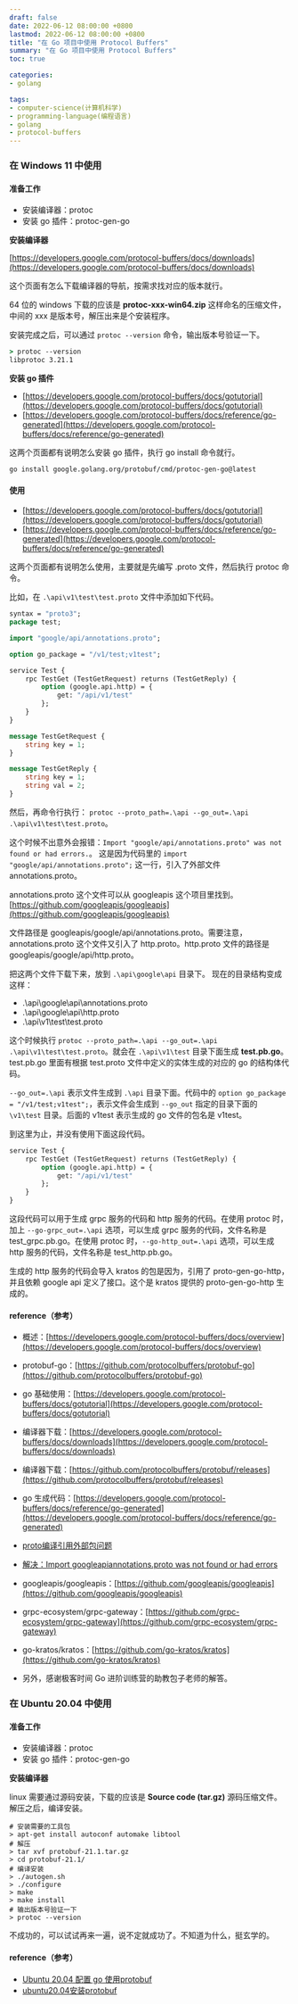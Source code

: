 ```yaml
---
draft: false
date: 2022-06-12 08:00:00 +0800
lastmod: 2022-06-12 08:00:00 +0800
title: "在 Go 项目中使用 Protocol Buffers"
summary: "在 Go 项目中使用 Protocol Buffers"
toc: true

categories:
- golang

tags:
- computer-science(计算机科学)
- programming-language(编程语言)
- golang
- protocol-buffers
---
```


### 在 Windows 11 中使用

#### 准备工作

- 安装编译器：protoc
- 安装 go 插件：protoc-gen-go

**安装编译器**

[https://developers.google.com/protocol-buffers/docs/downloads](https://developers.google.com/protocol-buffers/docs/downloads)

这个页面有怎么下载编译器的导航，按需求找对应的版本就行。

64 位的 windows 下载的应该是 **protoc-xxx-win64.zip** 这样命名的压缩文件，中间的 xxx 是版本号，解压出来是个安装程序。

安装完成之后，可以通过 `protoc --version` 命令，输出版本号验证一下。

```cmd
> protoc --version
libprotoc 3.21.1
```

**安装 go 插件**

- [https://developers.google.com/protocol-buffers/docs/gotutorial](https://developers.google.com/protocol-buffers/docs/gotutorial)
- [https://developers.google.com/protocol-buffers/docs/reference/go-generated](https://developers.google.com/protocol-buffers/docs/reference/go-generated)

这两个页面都有说明怎么安装 go 插件，执行 go install 命令就行。

`go install google.golang.org/protobuf/cmd/protoc-gen-go@latest`

#### 使用

- [https://developers.google.com/protocol-buffers/docs/gotutorial](https://developers.google.com/protocol-buffers/docs/gotutorial)
- [https://developers.google.com/protocol-buffers/docs/reference/go-generated](https://developers.google.com/protocol-buffers/docs/reference/go-generated)

这两个页面都有说明怎么使用，主要就是先编写 .proto 文件，然后执行 protoc 命令。

比如，在 `.\api\v1\test\test.proto` 文件中添加如下代码。

```protobuf
syntax = "proto3";
package test;

import "google/api/annotations.proto";

option go_package = "/v1/test;v1test";

service Test {
    rpc TestGet (TestGetRequest) returns (TestGetReply) {
        option (google.api.http) = {
            get: "/api/v1/test"
        };
    }
}

message TestGetRequest {
    string key = 1;
}

message TestGetReply {
    string key = 1;
    string val = 2;
}
```

然后，再命令行执行： `protoc --proto_path=.\api --go_out=.\api .\api\v1\test\test.proto`。

这个时候不出意外会报错：`Import "google/api/annotations.proto" was not found or had errors.`。 这是因为代码里的 `import "google/api/annotations.proto";` 这一行，引入了外部文件 annotations.proto。

annotations.proto 这个文件可以从 googleapis 这个项目里找到。[https://github.com/googleapis/googleapis](https://github.com/googleapis/googleapis)

文件路径是 googleapis/google/api/annotations.proto。需要注意，annotations.proto 这个文件又引入了 http.proto。http.proto 文件的路径是 googleapis/google/api/http.proto。

把这两个文件下载下来，放到 `.\api\google\api` 目录下。 现在的目录结构变成这样：

- .\api\google\api\annotations.proto
- .\api\google\api\http.proto
- .\api\v1\test\test.proto

这个时候执行 `protoc --proto_path=.\api --go_out=.\api .\api\v1\test\test.proto`。就会在 `.\api\v1\test` 目录下面生成 **test.pb.go**。test.pb.go 里面有根据 test.proto 文件中定义的实体生成的对应的 go 的结构体代码。

`--go_out=.\api` 表示文件生成到 `.\api` 目录下面。代码中的 `option go_package = "/v1/test;v1test";`，表示文件会生成到 `--go_out` 指定的目录下面的 `\v1\test` 目录。后面的 v1test 表示生成的 go 文件的包名是 v1test。

到这里为止，并没有使用下面这段代码。

```protobuf
service Test {
    rpc TestGet (TestGetRequest) returns (TestGetReply) {
        option (google.api.http) = {
            get: "/api/v1/test"
        };
    }
}
```

这段代码可以用于生成 grpc 服务的代码和 http 服务的代码。在使用 protoc 时，加上 `--go-grpc_out=.\api` 选项，可以生成 grpc 服务的代码，文件名称是 test_grpc.pb.go。在使用 protoc 时，`--go-http_out=.\api` 选项，可以生成 http 服务的代码，文件名称是 test_http.pb.go。

生成的 http 服务的代码会导入 kratos 的包是因为，引用了 proto-gen-go-http，并且依赖 google api 定义了接口。这个是 kratos 提供的 proto-gen-go-http 生成的。

#### reference（参考）

- 概述：[https://developers.google.com/protocol-buffers/docs/overview](https://developers.google.com/protocol-buffers/docs/overview)
- protobuf-go：[https://github.com/protocolbuffers/protobuf-go](https://github.com/protocolbuffers/protobuf-go)
- go 基础使用：[https://developers.google.com/protocol-buffers/docs/gotutorial](https://developers.google.com/protocol-buffers/docs/gotutorial)
- 编译器下载：[https://developers.google.com/protocol-buffers/docs/downloads](https://developers.google.com/protocol-buffers/docs/downloads)
- 编译器下载：[https://github.com/protocolbuffers/protobuf/releases](https://github.com/protocolbuffers/protobuf/releases)
- go 生成代码：[https://developers.google.com/protocol-buffers/docs/reference/go-generated](https://developers.google.com/protocol-buffers/docs/reference/go-generated)


- [proto编译引用外部包问题](https://www.cnblogs.com/yisany/p/14875488.html)
- [解决：Import googleapiannotations.proto was not found or had errors](https://blog.csdn.net/weixin_44829930/article/details/124079183)
- googleapis/googleapis：[https://github.com/googleapis/googleapis](https://github.com/googleapis/googleapis)
- grpc-ecosystem/grpc-gateway：[https://github.com/grpc-ecosystem/grpc-gateway](https://github.com/grpc-ecosystem/grpc-gateway)


- go-kratos/kratos：[https://github.com/go-kratos/kratos](https://github.com/go-kratos/kratos)
- 另外，感谢极客时间 Go 进阶训练营的助教包子老师的解答。

### 在 Ubuntu 20.04 中使用

#### 准备工作

- 安装编译器：protoc
- 安装 go 插件：protoc-gen-go

**安装编译器**

linux 需要通过源码安装，下载的应该是 **Source code (tar.gz)** 源码压缩文件。解压之后，编译安装。

```shell
# 安装需要的工具包
> apt-get install autoconf automake libtool
# 解压
> tar xvf protobuf-21.1.tar.gz
> cd protobuf-21.1/
# 编译安装
> ./autogen.sh
> ./configure
> make
> make install
# 输出版本号验证一下
> protoc --version
```

不成功的，可以试试再来一遍，说不定就成功了。不知道为什么，挺玄学的。

#### reference（参考）

- [Ubuntu 20.04 配置 go 使用protobuf](https://blog.csdn.net/weixin_43266367/article/details/121614008)
- [ubuntu20.04安装protobuf](https://blog.csdn.net/m0_60827485/article/details/125002366)

